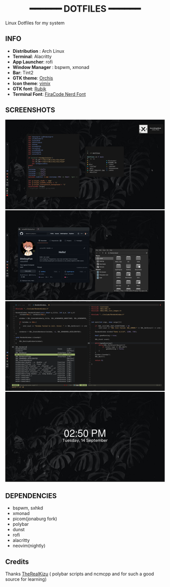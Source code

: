<h1 align="center"> ━━━━━━ DOTFILES ━━━━━━ </h2>

Linux Dotfiles for my system
## INFO
- **Distribution** : Arch Linux
- **Terminal**: Alacritty
- **App Launcher**: rofi
- **Window Manager** : bspwm, xmonad 
- **Bar**: Tint2
- **GTK theme**:  [Orchis](https://github.com/vinceliuice/Orchis-theme)
- **Icon theme**: [vimix](https://github.com/vinceliuice/vimix-icon-theme)
- **GTK font**: [Rubik](https://fonts.google.com/specimen/Rubik)
- **Terminal Font**: [FiraCode Nerd Font](https://github.com/ryanoasis/nerd-fonts/tree/master/patched-fonts/FiraCode)

## SCREENSHOTS

<img src="https://raw.githubusercontent.com/vatsal999/dotfiles/main/Pictures/Main.png" alt="Pic1"> <br>
<img src="https://raw.githubusercontent.com/vatsal999/dotfiles/main/Pictures/firefox.png" alt="Pic2"><br>
<img src="https://raw.githubusercontent.com/vatsal999/dotfiles/main/Pictures/nvim.png" alt="Pic3"><br>
<img src="https://raw.githubusercontent.com/vatsal999/dotfiles/main/Pictures/lockscreen.png" alt="Pic4"><br>




## DEPENDENCIES

* bspwm, sxhkd
* xmonad 
* picom(jonaburg fork)
* polybar
* dunst
* rofi
* alacritty
* neovim(nightly)


## Credits
Thanks [TheRealKizu](https://github.com/TheRealKizu/dotfiles) ( polybar scripts and ncmcpp and for such a good source for learning)


